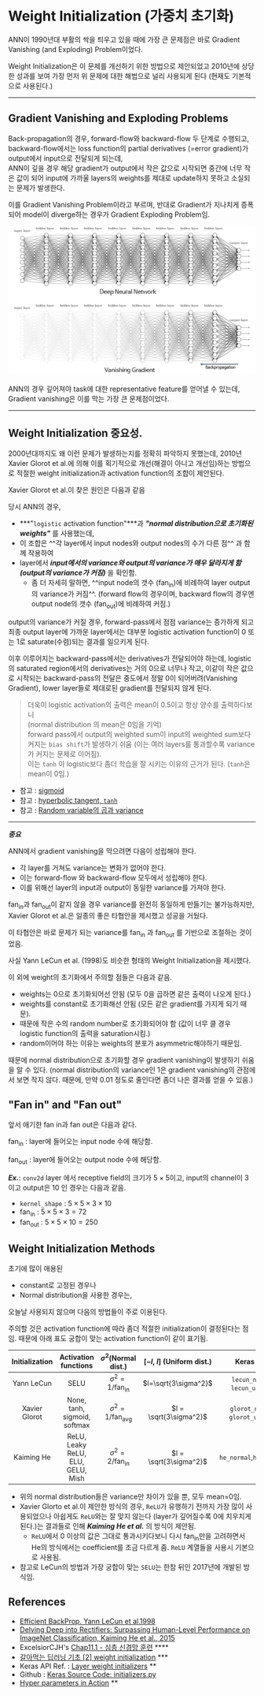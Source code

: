 # Weight Initialization (가중치 초기화)

ANN이 1990년대 부활의 싹을 틔우고 있을 때에 가장 큰 문제점은 바로 Gradient Vanishing (and Exploding) Problem이었다.

Weight Initialization은 이 문제를 개선하기 위한 방법으로 제안되었고 2010년에 상당한 성과를 보여 가장 먼저 위 문제에 대한 해법으로 널리 사용되게 된다 (현재도 기본적으로 사용된다.)

---

## Gradient Vanishing and Exploding Problems

Back-propagation의 경우, forward-flow와 backward-flow 두 단계로 수행되고, backward-flow에서는 loss function의 partial derivatives (=error gradient)가 output에서 input으로 전달되게 되는데,  
ANN이 깊을 경우 해당 gradient가 output에서 작은 값으로 시작되면 중간에 너무 작은 값이 되어 input에 가까울 layers의 weights를 제대로 update하지 못하고 소실되는 문제가 발생한다.

이를 Gradient Vanishing Problem이라고 부르며, 반대로 Gradient가 지나치게 증폭되어 model이 diverge하는 경우가 Gradient Exploding Problem임.

![](./img/gradient_vanishing.png)

ANN의 경우 깊어져야 task에 대한 representative feature를 얻어낼 수 있는데, Gradient vanishing은 이를 막는 가장 큰 문제점이었다.

---

## Weight Initialization 중요성.

2000년대까지도 왜 이런 문제가 발생하는지를 정확히 파악하지 못했는데, 2010년 Xavier Glorot et al.에 의해 이를 획기적으로 개선(해결이 아니고 개선임)하는 방법으로 적절한 weight initialization과 activation function의 조합이 제안된다.

Xavier Glorot et al.이 찾은 원인은 다음과 같음

당시 ANN의 경우, 

* ***"`logistic` activation function"***과 ***"normal distribution으로 초기화된 weights"*** 를 사용했는데, 
* 이 조합은 ^^각 layer에서 input nodes와 output nodes의 수가 다른 점^^ 과 함께 작용하여
* layer에서 ***input에서의 variance와 output의 variance가 매우 달라지게 함(output의 variance가 커짐)*** 을 확인함.
    * 좀 더 자세히 말하면, ^^input node의 갯수 ($\text{fan}_\text{in}$)에 비례하여 layer output의 variance가 커짐^^. (forward flow의 경우이며, backward flow의 경우엔 output node의 갯수 ($\text{fan}_\text{out}$)에 비례하여 커짐.)

output의 variance가 커질 경우, forward-pass에서 점점 variance는 증가하게 되고 최종 output layer에 가까운 layer에서는 대부분 logistic activation function이 0 또는 1로 saturate(수렴)되는 결과를 일으키게 된다.

이후 이루어지는 backward-pass에서는 derivatives가 전달되어야 하는데, logistic의 saturated region에서의 derivatives는 거의 0으로 너무나 작고, 이같이 작은 값으로 시작되는 backward-pass의 전달은 중도에서 정말 0이 되어버려(Vanishing Gradient), lower layer들로 제대로된 gradient를 전달되지 않게 된다.

> 더욱이 logistic activation의 출력은 mean이 0.5이고 항상 양수를 출력하다보니  
> (normal distribution 의 mean은 0임을 기억)  
> forward pass에서 output의 weighted sum이 input의 weighted sum보다 커지는 `bias shift`가 발생하기 쉬움 (이는 여러 layers를 통과할수록 variance가 커지는 문제로 이어짐).  
> 이는 `tanh` 이 logistic보다 좀더 학습을 잘 시키는 이유의 근거가 된다. (`tanh`은 mean이 0임.)

* 참고 : [sigmoid](https://dsaint31.tistory.com/430)
* 참고 : [hyperbolic tangent, `tanh`](https://dsaint31.tistory.com/577)
* 참고 : [Random variable의 곱과 variance](https://dsaint31.tistory.com/580) 

---

***중요***

ANN에서 gradient vanishing을 막으려면 다음이 성립해야 한다.

* 각 layer를 거쳐도 variance는 변화가 없어야 한다.
* 이는 forward-flow 와 backward-flow 모두에서 성립해야 한다.
* 이를 위해선 layer의 input과 output이 동일한 variance를 가져야 한다.

$\text{fan}_\text{in}$과 $\text{fan}_\text{out}$이 같지 않을 경우 variance를 완전히 동일하게 만들기는 불가능하지만, Xavier Glorot et al.은 일종의 좋은 타협안을 제시했고 성공을 거뒀다. 

이 타협안은 바로 문제가 되는 variance를 $\text{fan}_\text{in}$ 과 $\text{fan}_\text{out}$ 를 기반으로 조절하는 것이었음.

사실 Yann LeCun et al. (1998)도 비슷한 형태의 Weight Initialization을 제시했다.

이 외에 weight의 초기화에서 주의할 점들은 다음과 같음.

* weights는 0으로 초기화되어선 안됨 (모두 0을 곱하면 같은 출력이 나오게 된다.)
* weights를 constant로 초기화해선 안됨 (모든 같은 gradient를 가지게 되기 때문).
* 때문에 작은 수의 random number로 초기화되어야 함 (값이 너무 클 경우 logistic function의 출력을 saturation시킴.)
* random이어야 하는 이유는 weights의 분포가 asymmetric해야하기 때문임.

때문에 normal distribution으로 초기화할 경우 gradient vanishing이 발생하기 쉬움을 알 수 있다.
(normal distribution의 variance인 1은 gradient vanishing의 관점에서 보면 작지 않다. 때문에, 만약 0.01 정도로 줄인다면 좀더 나은 결과를 얻을 수 있음.)


## "Fan in" and "Fan out"

앞서 애기한 fan in과 fan out은 다음과 같다.

$\text{fan}_\text{in}$
: layer에 들어오는 input node 수에 해당함. 

$\text{fan}_\text{out}$
: layer에 들어오는 output node 수에 해당함. 

***Ex.***: `conv2d` layer 에서 receptive field의 크기가 $5 \times 5$이고, input의 channel이 $3$ 이고 output은 $10$ 인 경우는 다음과 같음.

* `kernel_shape` : $5 \times 5 \times 3 \times 10$
* $\text{fan}_\text{in}$ : $5 \times 5 \times 3 = 72$
* $\text{fan}_\text{out}$ : $5 \times 5 \times 10 = 250$

## Weight Initialization Methods

초기에 많이 애용된 

* constant로 고정된 경우나 
* Normal distribution을 사용한 경우는, 

오늘날 사용되지 않으며 다음의 방법들이 주로 이용된다.

주의할 것은 activation function에 따라 좀더 적절한 initialization이 결정된다는 점임. 때문에 아래 표도 궁합이 맞는 activation function이 같이 표기됨.

| Initialization | Activation functions | $\sigma^2$(Normal dist.) | [$-l$, $l$] (Uniform dist.) | Keras impl. |
|:----:|:----:|:----:|:----:|:----:|
| Yann LeCun	| SELU	| $\sigma^2 = 1/\text{fan}_\text{in}$	| $l=\sqrt{3\sigma^2}$ | `lecun_normal`, `lecun_uniform`|
| Xavier Glorot |	None, tanh, sigmoid, softmax |	$\sigma^2 = 1/\text{fan}_\text{avg}$ | $l = \sqrt{3\sigma^2}$ | `glorot_normal`, `glorot_uniform` | 
| Kaiming He	| ReLU, Leaky ReLU, ELU, GELU, Mish	| $\sigma^2 = 2/\text{fan}_\text{in}$ |	$l = \sqrt{3\sigma^2}$ | `he_normal`,`he_uniform`| 

* 위의 normal distribution들은 variance만 차이가 있을 뿐, 모두 mean=0임.
* Xavier Glorto et al.이 제안한 방식의 경우, `ReLU`가 유행하기 전까지 가장 많이 사용되었으나 아쉽게도 `ReLU`와는 잘 맞지 않는다 (layer가 깊어질수록 0에 치우치게 된다.)는 결과들로 인해 ***Kaiming He et al.*** 의 방식이 제안됨.
    * `ReLU`에서 0 이상의 값은 그대로 통과시키다보니 다시 $\text{fan}_\text{in}$만을 고려하면서 He의 방식에서는 coefficient를 조금 다르게 줌. `ReLU` 계열들을 사용시 기본으로 사용됨.
* 참고로 LeCun의 방법과 가장 궁합이 맞는 `SELU`는 한참 뒤인 2017년에 개발된 방식임.

## References
* [Efficient BackProp. Yann LeCun et al.1998](https://www.researchgate.net/publication/2811922_Efficient_BackProp)
* [Delving Deep into Rectifiers: Surpassing Human-Level Performance on ImageNet Classification, Kaiming He et al., 2015](https://arxiv.org/abs/1502.01852)
* ExcelsiorCJH's [Chap11.1 - 심층 신경망 훈련](https://github.com/ExcelsiorCJH/Hands-On-ML/blob/master/Chap11-Training_DNN/Chap11_1-Training_DNN.ipynb) ****
* [갈아먹는 딥러닝 기초 [2] weight initialization](https://yeomko.tistory.com/40) ***
* Keras API Ref. : [Layer weight initializers](https://keras.io/api/layers/initializers/) **
* Github : [Keras Source Code: initializers.py](https://github.com/keras-team/keras/blob/7a39b6c62d43c25472b2c2476bd2a8983ae4f682/keras/initializers.py#L462) 
* [Hyper parameters in Action](https://towardsdatascience.com/hyper-parameters-in-action-part-ii-weight-initializers-35aee1a28404) **